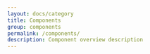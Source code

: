 ```yaml
---
layout: docs/category
title: Components
group: components
permalink: /components/
description: Component overview description
---
```

